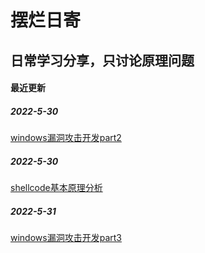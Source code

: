 # 摆烂日寄

## 日常学习分享，只讨论原理问题

#### 最近更新
##### 2022-5-30
[windows漏洞攻击开发part2](reverse_engine/windows_exploit/part2.md)
##### 2022-5-30
[shellcode基本原理分析](av_bypass/shellcode_analyse/shellcode_analyse.md)
##### 2022-5-31
[windows漏洞攻击开发part3](reverse_engine/windows_exploit/part3.md)
